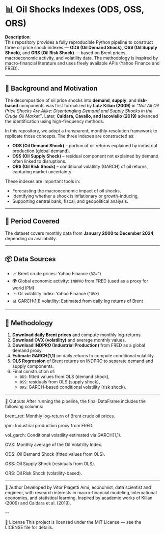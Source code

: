# 📊 Oil Shocks Indexes (ODS, OSS, ORS)

**Description**:  
This repository provides a fully reproducible Python pipeline to construct three oil price shock indexes — **ODS (Oil Demand Shock)**, **OSS (Oil Supply Shock)**, and **ORS (Oil Risk Shock)** — based on Brent prices, macroeconomic activity, and volatility data. The methodology is inspired by macro-financial literature and uses freely available APIs (Yahoo Finance and FRED).

---

## 🧭 Background and Motivation

The decomposition of oil price shocks into **demand**, **supply**, and **risk-based** components was first formalized by **Lutz Kilian (2009)** in *“Not All Oil Price Shocks Are Alike: Disentangling Demand and Supply Shocks in the Crude Oil Market”*. Later, **Caldara, Cavallo, and Iacoviello (2019)** advanced the identification using high-frequency methods.

In this repository, we adopt a transparent, monthly-resolution framework to replicate those concepts. The three indexes are constructed as:

- **ODS (Oil Demand Shock)** – portion of oil returns explained by industrial production (global demand).
- **OSS (Oil Supply Shock)** – residual component not explained by demand, often linked to disruptions.
- **ORS (Oil Risk Shock)** – conditional volatility (GARCH) of oil returns, capturing market uncertainty.

These indexes are important tools in:
- Forecasting the macroeconomic impact of oil shocks,
- Identifying whether a shock is inflationary or growth-inducing,
- Supporting central bank, fiscal, and geopolitical analysis.

---

## 📅 Period Covered

The dataset covers monthly data from **January 2000 to December 2024**, depending on availability.

---

## 📦 Data Sources

- 📈 Brent crude prices: Yahoo Finance (`BZ=F`)
- 🌍 Global economic activity: `INDPRO` from FRED (used as a proxy for world IPM)
- 📉 Oil volatility index: Yahoo Finance (`^OVX`)
- 📊 GARCH(1,1) volatility: Estimated from daily log returns of Brent

---

## 🧪 Methodology

1. **Download daily Brent prices** and compute monthly log-returns.
2. **Download OVX (volatility)** and average monthly values.
3. **Download INDPRO (Industrial Production)** from FRED as a global demand proxy.
4. **Estimate GARCH(1,1)** on daily returns to compute conditional volatility.
5. **OLS Regression** of Brent returns on INDPRO to separate demand and supply components.
6. Final construction of:
   - `ODS`: fitted values from OLS (demand shock),
   - `OSS`: residuals from OLS (supply shock),
   - `ORS`: GARCH-based conditional volatility (risk shock).

---

📂 Outputs
After running the pipeline, the final DataFrame includes the following columns:

brent_ret: Monthly log-return of Brent crude oil prices.

ipm: Industrial production proxy from FRED.

vol_garch: Conditional volatility estimated via GARCH(1,1).

OVX: Monthly average of the Oil Volatility Index.

ODS: Oil Demand Shock (fitted values from OLS).

OSS: Oil Supply Shock (residuals from OLS).

ORS: Oil Risk Shock (volatility-based).

---

👤 Author
Developed by Vitor Piagetti Aimi, economist, data scientist and engineer, with research interests in macro-financial modeling, international economics, and statistical learning. Inspired by academic works of Kilian (2009) and Caldara et al. (2019).

--

📄 License
This project is licensed under the MIT License — see the LICENSE file for details.
